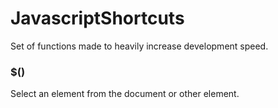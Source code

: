 # JavascriptShortcuts
Set of functions made to heavily increase development speed. 


### $()  
Select an element from the document or other element.  


